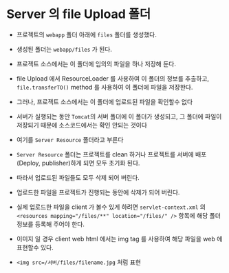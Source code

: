 # Server 의 file Upload 폴더
- 프로젝트의 `webapp` 폴더 아래에 `files` 폴더를 생성했다.
- 생성된 폴더는 `webapp/files` 가 된다.
- 프로젝트 소스에서는 이 폴더에 임의의 파일을 하나 저장해 둔다.
- file Upload 에서 ResourceLoader 를 사용하여 이 폴더의 정보를 추출하고, `file.transferTO()` method 를 사용하여 이 폴더에 파일을 저장한다.
- 그러나, 프로젝트 소스에서는 이 폴더에 업로드된 파일을 확인할수 없다
- 서버가 실행되는 동안 `Tomcat`의 서버 폴더에 이 폴더가 생성되고,  그 폴더에 파일이 저장되기 때문에 소스코드에서는 확인 안되는 것이다

- 여기를 `Server Resource` 폴더라고 부른다
- `Server Resource` 폴더는 프로젝트를 clean 하거나 프로젝트를 서버에 배포(Deploy, publisher)하게 되면 모두 초기화 된다.
- 따라서 업로드된 파일들도 모두  삭제 되어 버린다.
- 업로드한 파일을 프로젝트가 진행되는 동안에 삭제가 되어 버린다.
- 실제 업로드한 파일을 client 가 볼수 있게 하려면 `servlet-context.xml` 의 `<resources mapping="/files/**" location="/files/" />` 항목에 해당 폴더정보를 등록해 주어야 한다.
- 이미지 일 경우 client web html 에서는 img tag 를 사용하여 해당 파일을 web 에 표현할수 있다.
- `<img src=/서버/files/filename.jpg` 처럼 표현








